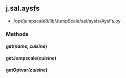 <!-- toc -->
## j.sal.aysfs

- /opt/jumpscale8/lib/JumpScale/sal/aysfs/AysFs.py

### Methods

#### get(*name, cuisine*) 

#### getJumpscale(*cuisine*) 

#### getOptvar(*cuisine*) 

